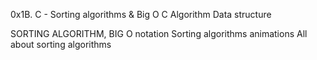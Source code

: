 0x1B. C - Sorting algorithms & Big O
C
Algorithm
Data structure

SORTING ALGORITHM, BIG O notation
Sorting algorithms animations
All about sorting algorithms


